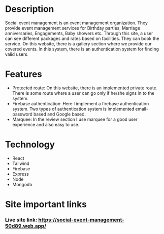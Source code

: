 # Description
Social event management is an event management organization. They provide event management services for Birthday parties, Marriage anniversaries, Engagements, Baby showers etc. Through this site, a user can see different packages and rates based on facilities. They can book the service. On this website, there is a gallery section where we provide our covered events. In this system, there is an authentication system for finding valid users.

# Features
- Protected route: On this website, there is an implemented private route. There is some route where a user can go only if he/she signs in to the system.
- Firebase authentication: Here I implement a firebase authentication system. Two types of authentication system is implemented email-password based and Google based.
- Marquee: In the review section I use marquee for a good user experience and also easy to use. 

# Technology
- React
- Tailwind
- Firebase
- Express
- Node
- Mongodb

# Site important links
### Live site link: https://social-event-management-50d89.web.app/
